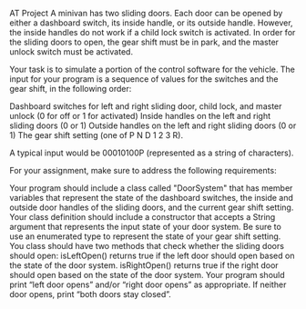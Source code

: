 AT Project
A minivan has two sliding doors. Each door can be opened by either a dashboard switch, its inside handle, or its outside handle. However, the inside handles do not work if a child lock switch is activated. In order for the sliding doors to open, the gear shift must be in park, and the master unlock switch must be activated.

Your task is to simulate a portion of the control software for the vehicle. The input for your program is a sequence of values for the switches and the gear shift, in the following order:

Dashboard switches for left and right sliding door, child lock, and master unlock (0 for off or 1 for activated)
Inside handles on the left and right sliding doors (0 or 1)
Outside handles on the left and right sliding doors (0 or 1)
The gear shift setting (one of P N D 1 2 3 R).

A typical input would be 00010100P (represented as a string of characters).

For your assignment, make sure to address the following requirements:

Your program should include a class called "DoorSystem" that has member variables that represent the state of the dashboard switches, the inside and outside door handles of the sliding doors, and the current gear shift setting.
Your class definition should include a constructor that accepts a String argument that represents the input state of your door system.
Be sure to use an enumerated type to represent the state of your gear shift setting.
You class should have two methods that check whether the sliding doors should open:
isLeftOpen() returns true if the left door should open based on the state of the door system.
isRightOpen() returns true if the right door should open based on the state of the door system.
Your program should print “left door opens” and/or “right door opens” as appropriate. If neither door opens, print “both doors stay closed”.
